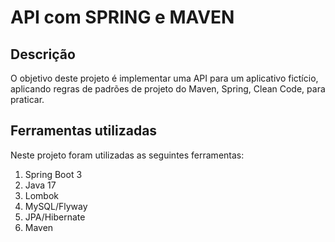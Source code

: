 # API com SPRING e MAVEN
## Descrição
O objetivo deste projeto é implementar uma API para um aplicativo fictício, aplicando regras de padrões de projeto do Maven, Spring, Clean Code, para praticar.

## Ferramentas utilizadas
Neste projeto foram utilizadas as seguintes ferramentas:
1. Spring Boot 3
2. Java 17
3. Lombok
4. MySQL/Flyway
5. JPA/Hibernate
6. Maven